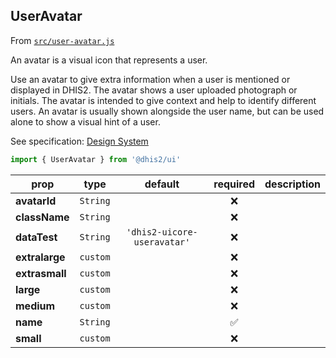 ## UserAvatar

From [`src/user-avatar.js`](./src/user-avatar.js)

An avatar is a visual icon that represents a user.

Use an avatar to give extra information when a user is mentioned or displayed in DHIS2. The avatar shows a user uploaded photograph or initials. The avatar is intended to give context and help to identify different users. An avatar is usually shown alongside the user name, but can be used alone to show a visual hint of a user.

See specification: [Design System](https://github.com/dhis2/design-system/blob/master/atoms/avatar.md)

```js
import { UserAvatar } from '@dhis2/ui'
```

| prop           |   type   |           default           |      required      | description |
| -------------- | :------: | :-------------------------: | :----------------: | ----------- |
| **avatarId**   | `String` |                             |        :x:         |
| **className**  | `String` |                             |        :x:         |
| **dataTest**   | `String` | `'dhis2-uicore-useravatar'` |        :x:         |
| **extralarge** | `custom` |                             |        :x:         |
| **extrasmall** | `custom` |                             |        :x:         |
| **large**      | `custom` |                             |        :x:         |
| **medium**     | `custom` |                             |        :x:         |
| **name**       | `String` |                             | :white_check_mark: |
| **small**      | `custom` |                             |        :x:         |
